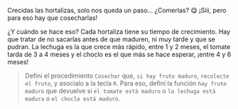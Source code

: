 <gs-attire attire-url="https://raw.githubusercontent.com/MumukiProject/mumuki-guia-gobstones-eventos-kids/master/assets/attires/config_1552685468604.json"></gs-attire>

<gs-toolbox toolbox-url="https://raw.githubusercontent.com/MumukiProject/mumuki-guia-gobstones-eventos-kids/master/assets/toolbox_1554479911696.xml"></gs-toolbox>

<gs-keyboard-config keyboard-url="https://raw.githubusercontent.com/luchotc/mumuki-guide-gobstones-guia-test-attires/master/example.json"></gs-keyboard-config>

Crecidas las hortalizas, solo nos queda un paso… ¿Comerlas? :yum: ¡Siii, pero para eso hay que cosecharlas! 

¿Y cuándo se hace eso? Cada hortaliza tiene su tiempo de crecimiento. Hay que tratar de no sacarlas antes de que maduren, ni muy tarde y que se pudran. La lechuga es la que crece más rápido, entre 1 y 2 meses, el tomate tarda de 3 a 4 meses y el choclo es el que más se hace esperar, ¡entre 4 y 6 meses!

> Definí el procedimiento `Cosechar` que, `si hay fruto maduro`, `recolecte el fruto`, y asocialo a la tecla `R`. Para eso, definí la función `hay fruto maduro` que devuelve si `el tomate está maduro` o `la lechuga está madura` o `el choclo está maduro`.